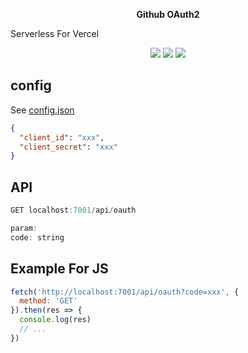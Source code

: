 
<p align="center">
  <p align="center">
    <b>Github OAuth2</b>
  </p>
  <p>Serverless For Vercel</p>

  <p align="center">
    <img src="https://img.shields.io/github/go-mod/go-version/xjh22222228/github-oauth2" />
    <img src="https://img.shields.io/github/v/release/xjh22222228/github-oauth2" />
    <img src="https://img.shields.io/github/license/xjh22222228/github-oauth2" />
  </p>
</p>


## config
See [config.json](api/config.json)

```json
{
  "client_id": "xxx",
  "client_secret": "xxx"
}
```


## API

```js
GET localhost:7001/api/oauth

param:
code: string
```

## Example For JS

```js
fetch('http://localhost:7001/api/oauth?code=xxx', {
  method: 'GET'
}).then(res => {
  console.log(res)
  // ...
})
```

